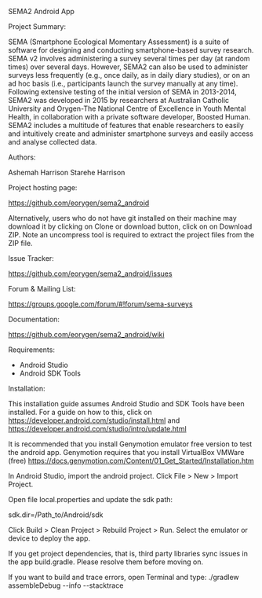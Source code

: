 SEMA2 Android App

Project Summary:

SEMA (Smartphone Ecological Momentary Assessment) is a suite of software for designing and conducting smartphone-based survey research. SEMA v2 involves administering a survey several times per day (at random times) over several days. However, SEMA2 can also be used to administer surveys less frequently (e.g., once daily, as in daily diary studies), or on an ad hoc basis (i.e., participants launch the survey manually at any time). Following extensive testing of the initial version of SEMA in 2013-2014, SEMA2 was developed in 2015 by researchers at Australian Catholic University and Orygen-The National Centre of Excellence in Youth Mental Health, in collaboration with a private software developer, Boosted Human. SEMA2 includes a multitude of features that enable researchers to easily and intuitively create and administer smartphone surveys and easily access and analyse collected data.

Authors:

Ashemah Harrison
Starehe Harrison

Project hosting page:

https://github.com/eorygen/sema2_android

Alternatively, users who do not have git installed on their machine may download it by clicking on Clone or download button, click on on Download ZIP. Note an uncompress tool is required to extract the project files from the ZIP file.

Issue Tracker:

https://github.com/eorygen/sema2_android/issues

Forum & Mailing List:

https://groups.google.com/forum/#!forum/sema-surveys

Documentation:

https://github.com/eorygen/sema2_android/wiki

Requirements:

 - Android Studio
 - Android SDK Tools

Installation:

This installation guide assumes Android Studio and SDK Tools have been installed. For a guide on how to this, click on https://developer.android.com/studio/install.html and https://developer.android.com/studio/intro/update.html

It is recommended that you install Genymotion emulator free version to test the android app. Genymotion requires that you install VirtualBox VMWare (free) https://docs.genymotion.com/Content/01_Get_Started/Installation.htm

In Android Studio, import the android project. Click File > New > Import Project.

Open file local.properties and update the sdk path:

sdk.dir=/Path_to/Android/sdk

Click Build > Clean Project > Rebuild Project > Run. Select the emulator or device to deploy the app.

If you get project dependencies, that is, third party libraries sync issues in the app build.gradle. Please resolve them before moving on.

If you want to build and trace errors, open Terminal and type: ./gradlew assembleDebug --info --stacktrace
